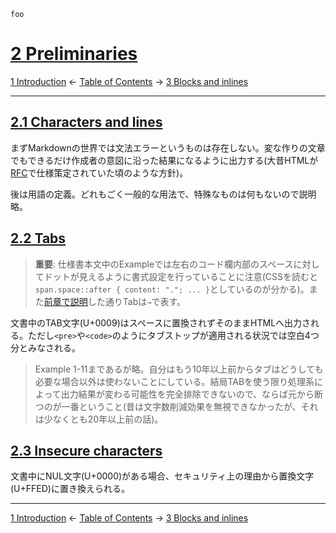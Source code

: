     foo

# [2 Preliminaries](https://higuma.github.io/github-flabored-markdown/#preliminaries)

[1 Introduction](introduction.md)
← [Table of Contents](index.md) →
[3 Blocks and inlines](blocks-and-inlines.md)

------------------------------------------------------------------------

## [2.1 Characters and lines](https://higuma.github.io/github-flabored-markdown/#characters-and-lines)

まずMarkdownの世界では文法エラーというものは存在しない。変な作りの文章でもできるだけ作成者の意図に沿った結果になるように出力する(大昔HTMLが[RFC](https://ja.wikipedia.org/wiki/Request_for_Comments)で仕様策定されていた頃のような方針)。

後は用語の定義。どれもごく一般的な用法で、特殊なものは何もないので説明略。

## [2.2 Tabs](https://higuma.github.io/github-flabored-markdown/#tabs)

> __重要__: 仕様書本文中のExampleでは左右のコード欄内部のスペースに対してドットが見えるように書式設定を行っていることに注意(CSSを読むと`span.space::after { content: "."; ... }`としているのが分かる)。また[前章で説明](introduction.md#14-about-this-document)した通りTabは`→`で表す。

文書中のTAB文字(U+0009)はスペースに置換されずそのままHTMLへ出力される。ただし`<pre>`や`<code>`のようにタブストップが適用される状況では空白4つ分とみなされる。

> Example 1-11まであるが略。自分はもう10年以上前からタブはどうしても必要な場合以外は使わないことにしている。結局TABを使う限り処理系によって出力結果が変わる可能性を完全排除できないので、ならば元から断つのが一番ということ(昔は文字数削減効果を無視できなかったが、それは少なくとも20年以上前の話)。

## [2.3 Insecure characters](https://higuma.github.io/github-flabored-markdown/#insecure-characters)

文書中にNUL文字(U+0000)がある場合、セキュリティ上の理由から置換文字(U+FFED)に置き換えられる。

------------------------------------------------------------------------

[1 Introduction](introduction.md)
← [Table of Contents](index.md) →
[3 Blocks and inlines](blocks-and-inlines.md)
